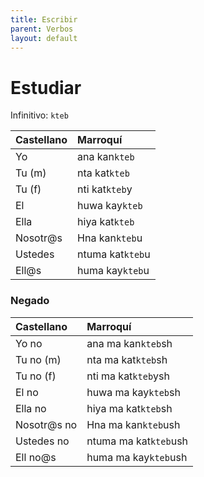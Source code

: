 ```yaml
---
title: Escribir
parent: Verbos
layout: default
---
```


# Estudiar
Infinitivo: `kteb`

| Castellano | Marroquí      |
|:-----------|:--------------|
| Yo         | ana kan`kteb`    |
| Tu (m)     | nta kat`kteb`    |
| Tu (f)     | nti kat`kteb`y   |
| El         | huwa kay`kteb`   |
| Ella       | hiya kat`kteb`   |
| Nosotr@s   | Hna kan`kteb`u   |
| Ustedes    | ntuma kat`kteb`u |
| Ell@s      | huma kay`kteb`u  |

### Negado

| Castellano  | Marroquí           |
|:------------|:-------------------|
| Yo no       | ana ma kan`kteb`sh    |
| Tu no (m)   | nta ma kat`kteb`sh    |
| Tu no (f)   | nti ma kat`kteb`ysh   |
| El no       | huwa ma kay`kteb`sh   |
| Ella no     | hiya ma kat`kteb`sh   |
| Nosotr@s no | Hna ma kan`kteb`ush   |
| Ustedes no  | ntuma ma kat`kteb`ush |
| Ell no@s    | huma ma kay`kteb`ush  |